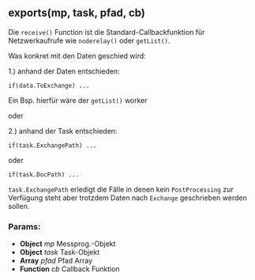 

<!-- Start ./lib/receive.js -->

## exports(mp, task, pfad, cb)

Die ```receive()``` Function ist die
Standard-Callbackfunktion für Netzwerkaufrufe
wie  ```noderelay()``` oder ```getList()```.

Was konkret mit den Daten geschied wird:

1.) anhand der Daten entschieden:
```
if(data.ToExchange) ...
```
Ein Bsp. hierfür wäre der  ```getList()``` worker

oder

2.) anhand der Task entschieden:
```
if(task.ExchangePath) ...
```
oder
```
if(task.DocPath) ...
```

```task.ExchangePath``` erledigt die  Fälle
in denen kein  ```PostProcessing``` zur Verfügung steht
aber trotzdem Daten nach ```Exchange```
geschrieben werden sollen.

### Params: 

* **Object** *mp* Messprog.-Objekt
* **Object** *task* Task-Objekt
* **Array** *pfad* Pfad Array
* **Function** *cb* Callback Funktion

<!-- End ./lib/receive.js -->

